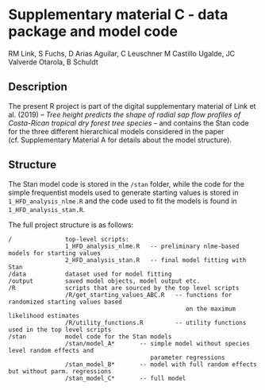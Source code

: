 Supplementary material C - data package and model code
================
RM Link, S Fuchs, D Arias Aguilar, C Leuschner M Castillo Ugalde, JC
Valverde Otarola, B Schuldt

## Description

The present R project is part of the digital supplementary material of
Link et al. (2019) – *Tree height predicts the shape of radial sap flow
profiles of Costa-Rican tropical dry forest tree species* – and contains
the Stan code for the three different hierarchical models considered in
the paper (cf. Supplementary Material A for details about the model
structure).

## Structure

The Stan model code is stored in the `/stan` folder, while the code for
the simple frequentist models used to generate starting values is stored
in `1_HFD_analysis_nlme.R` and the code used to fit the models is found
in `1_HFD_analysis_stan.R`.

The full project structure is as follows:

``` text
/               top-level scripts:
                1_HFD_analysis_nlme.R   -- preliminary nlme-based models for starting values
                2_HFD_analysis_stan.R   -- final model fitting with Stan
/data           dataset used for model fitting
/output         saved model objects, model output etc.
/R              scripts that are sourced by the top level scripts
                /R/get_starting_values_ABC.R   -- functions for randomized starting values based
                                                  on the maximum likelihood estimates
                /R/utility_functions.R         -- utility functions used in the top level scripts                                  
/stan           model code for the Stan models
                /stan/model_A*       -- simple model without species level random effects and 
                                        parameter regressions
                /stan_model_B*       -- model with full random effects but without parm. regressions
                /stan_model_C*       -- full model
```
